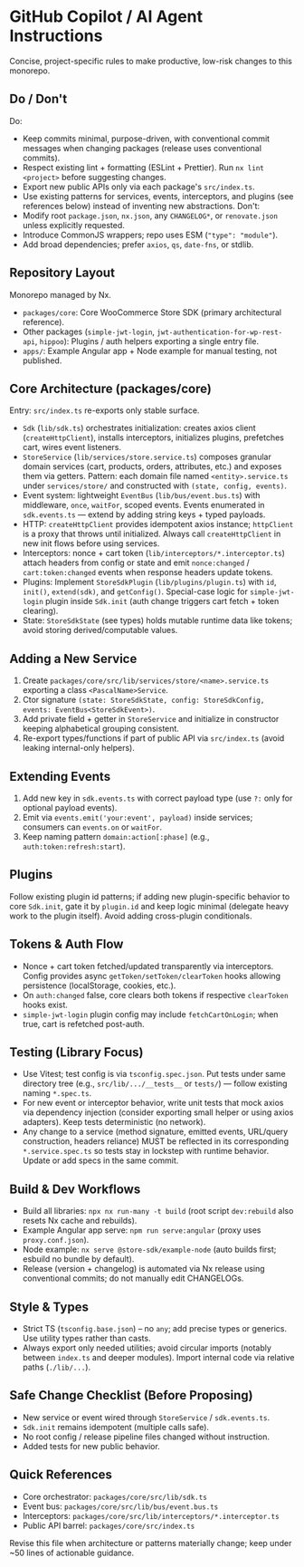 # GitHub Copilot / AI Agent Instructions

Concise, project-specific rules to make productive, low-risk changes to this monorepo.

## Do / Don't
Do:
- Keep commits minimal, purpose-driven, with conventional commit messages when changing packages (release uses conventional commits).
- Respect existing lint + formatting (ESLint + Prettier). Run `nx lint <project>` before suggesting changes.
- Export new public APIs only via each package's `src/index.ts`.
- Use existing patterns for services, events, interceptors, and plugins (see references below) instead of inventing new abstractions.
Don't:
- Modify root `package.json`, `nx.json`, any `CHANGELOG*`, or `renovate.json` unless explicitly requested.
- Introduce CommonJS wrappers; repo uses ESM (`"type": "module"`).
- Add broad dependencies; prefer `axios`, `qs`, `date-fns`, or stdlib.

## Repository Layout
Monorepo managed by Nx.
- `packages/core`: Core WooCommerce Store SDK (primary architectural reference).
- Other packages (`simple-jwt-login`, `jwt-authentication-for-wp-rest-api`, `hippoo`): Plugins / auth helpers exporting a single entry file.
- `apps/`: Example Angular app + Node example for manual testing, not published.

## Core Architecture (packages/core)
Entry: `src/index.ts` re-exports only stable surface.
- `Sdk` (`lib/sdk.ts`) orchestrates initialization: creates axios client (`createHttpClient`), installs interceptors, initializes plugins, prefetches cart, wires event listeners.
- `StoreService` (`lib/services/store.service.ts`) composes granular domain services (cart, products, orders, attributes, etc.) and exposes them via getters. Pattern: each domain file named `<entity>.service.ts` under `services/store/` and constructed with `(state, config, events)`.
- Event system: lightweight `EventBus` (`lib/bus/event.bus.ts`) with middleware, `once`, `waitFor`, scoped events. Events enumerated in `sdk.events.ts` — extend by adding string keys + typed payloads.
- HTTP: `createHttpClient` provides idempotent axios instance; `httpClient` is a proxy that throws until initialized. Always call `createHttpClient` in new init flows before using services.
- Interceptors: nonce + cart token (`lib/interceptors/*.interceptor.ts`) attach headers from config or state and emit `nonce:changed` / `cart:token:changed` events when response headers update tokens.
- Plugins: Implement `StoreSdkPlugin` (`lib/plugins/plugin.ts`) with `id`, `init()`, `extend(sdk)`, and `getConfig()`. Special-case logic for `simple-jwt-login` plugin inside `Sdk.init` (auth change triggers cart fetch + token clearing).
- State: `StoreSdkState` (see types) holds mutable runtime data like tokens; avoid storing derived/computable values.

## Adding a New Service
1. Create `packages/core/src/lib/services/store/<name>.service.ts` exporting a class `<PascalName>Service`.
2. Ctor signature `(state: StoreSdkState, config: StoreSdkConfig, events: EventBus<StoreSdkEvent>)`.
3. Add private field + getter in `StoreService` and initialize in constructor keeping alphabetical grouping consistent.
4. Re-export types/functions if part of public API via `src/index.ts` (avoid leaking internal-only helpers).

## Extending Events
1. Add new key in `sdk.events.ts` with correct payload type (use `?:` only for optional payload events).
2. Emit via `events.emit('your:event', payload)` inside services; consumers can `events.on` or `waitFor`.
3. Keep naming pattern `domain:action[:phase]` (e.g., `auth:token:refresh:start`).

## Plugins
Follow existing plugin id patterns; if adding new plugin-specific behavior to core `Sdk.init`, gate it by `plugin.id` and keep logic minimal (delegate heavy work to the plugin itself). Avoid adding cross-plugin conditionals.

## Tokens & Auth Flow
- Nonce + cart token fetched/updated transparently via interceptors. Config provides async `getToken/setToken/clearToken` hooks allowing persistence (localStorage, cookies, etc.).
- On `auth:changed` false, core clears both tokens if respective `clearToken` hooks exist.
- `simple-jwt-login` plugin config may include `fetchCartOnLogin`; when true, cart is refetched post-auth.

## Testing (Library Focus)
- Use Vitest; test config is via `tsconfig.spec.json`. Put tests under same directory tree (e.g., `src/lib/.../__tests__` or `tests/`) — follow existing naming `*.spec.ts`.
- For new event or interceptor behavior, write unit tests that mock axios via dependency injection (consider exporting small helper or using axios adapters). Keep tests deterministic (no network).
- Any change to a service (method signature, emitted events, URL/query construction, headers reliance) MUST be reflected in its corresponding `*.service.spec.ts` so tests stay in lockstep with runtime behavior. Update or add specs in the same commit.

## Build & Dev Workflows
- Build all libraries: `npx nx run-many -t build` (root script `dev:rebuild` also resets Nx cache and rebuilds).
- Example Angular app serve: `npm run serve:angular` (proxy uses `proxy.conf.json`).
- Node example: `nx serve @store-sdk/example-node` (auto builds first; esbuild no bundle by default).
- Release (version + changelog) is automated via Nx release using conventional commits; do not manually edit CHANGELOGs.

## Style & Types
- Strict TS (`tsconfig.base.json`) – no `any`; add precise types or generics. Use utility types rather than casts.
- Always export only needed utilities; avoid circular imports (notably between `index.ts` and deeper modules). Import internal code via relative paths (`./lib/...`).

## Safe Change Checklist (Before Proposing)
- New service or event wired through `StoreService` / `sdk.events.ts`.
- `Sdk.init` remains idempotent (multiple calls safe).
- No root config / release pipeline files changed without instruction.
- Added tests for new public behavior.

## Quick References
- Core orchestrator: `packages/core/src/lib/sdk.ts`
- Event bus: `packages/core/src/lib/bus/event.bus.ts`
- Interceptors: `packages/core/src/lib/interceptors/*.interceptor.ts`
- Public API barrel: `packages/core/src/index.ts`

Revise this file when architecture or patterns materially change; keep under ~50 lines of actionable guidance.

